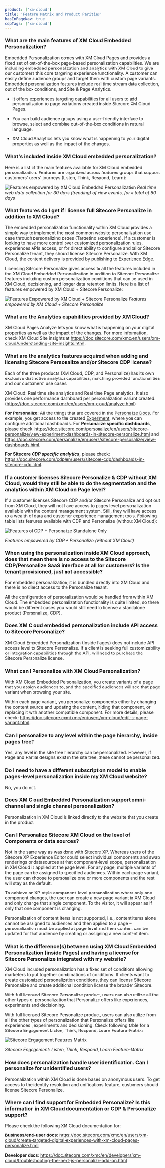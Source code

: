 ```yaml
---
product: ['xm-cloud']
title: 'Feature Matrix and Product Parities'
hasInPageNav: true
cdpTags: ['xm-cloud']
---
```


### What are the main features of XM Cloud Embedded Personalization?

Embedded Personalization comes with XM Cloud Pages and provides a fixed set of out-of-the-box page-based personalization capabilities. We are including embedded personalization and analytics with XM Cloud to give our customers this core targeting experience functionality. A customer can easily define audience groups and target them with custom page variants. Embedded personalization features include real time stream data collection, out of the box conditions, and Site & Page Analytics.

- It offers experiences targeting capabilities for all users to add personalization to page variations created inside Sitecore XM Cloud Pages.

- You can build audience groups using a user-friendly interface to browse, select and combine out-of-the-box conditions in natural language.

- XM Cloud Analytics lets you know what is happening to your digital properties as well as the impact of the changes.

### What's included inside XM Cloud embedded personalization?

Here is a list of the main features available for XM Cloud embedded personalization. Features are organized across features groups that support customers’ users' journeys (Listen, Think, Respond, Learn):

![Features empowered by XM Cloud Embedded Personalization](https://delivery-sitecore.sitecorecontenthub.cloud/api/public/content/xmc_ListenThinkRespondLearn?v=b13b00b0)
_Real time web data collection for 30 days (trending) of view events, for a total of 60 days_

### What features do I get if I license full Sitecore Personalize in addition to XM Cloud?

The embedded personalization functionality within XM Cloud provides a simple way to implement the most common website personalization use case through personalizing pages (Targeting experience). If a customer is looking to have more control over customized personalization rules, experiences APIs access, or for direct ability to configure and tailor Sitecore Personalize tenant, they should license Sitecore Personalize. With XM Cloud, the content delivery is provided by publishing to [Experience Edge](https://doc.sitecore.com/xmc/en/developers/xm-cloud/sitecore-experience-edge-for-xm.html).

Licensing Sitecore Personalize gives access to all the features included in the XM Cloud Embedded Personalization in addition to Sitecore Personalize features including custom personalization conditions that can be used in XM Cloud, decisioning, and longer data retention limits. Here is a list of features empowered by XM Cloud + Sitecore Personalize:

![Features Empowered by XM Cloud + Sitecore Personalize](https://delivery-sitecore.sitecorecontenthub.cloud/api/public/content/XMCloudPersonalize_ListenThinkRespondLearn?v=0664e3ed)
_Features empowered by XM Cloud + Sitecore Personalize_

### What are the Analytics capabilities provided by XM Cloud?

XM Cloud Pages Analyze lets you know what is happening on your digital properties as well as the impact of the changes. For more information, check XM Cloud Site insights at https://doc.sitecore.com/xmc/en/users/xm-cloud/understanding-site-insights.html.

### What are the analytics features acquired when adding and licensing Sitecore Personalize and/or Sitecore CDP license?

Each of the three products (XM Cloud, CDP, and Personalize) has its own exclusive distinctive analytics capabilities, matching provided functionalities and our customers’ use cases.

XM Cloud: Real time site analytics and Real time Page analytics. It also provides one performance dashboard per personalization variant created. (https://doc.sitecore.com/xmc/en/users/xm-cloud/analyze.html)

**For Personalize**: All the things that are covered in the [Personalize Docs](https://doc.sitecore.com/personalize/en/users/sitecore-personalize/view-performance-analytics-in-sitecore-personalize.html). For example, you get access to the created [Experiment](https://doc.sitecore.com/personalize/en/users/sitecore-personalize/view-operational-data-for-an-experiment-in-sitecore-personalize.html), where you can configure additional dashboards. For **Personalize specific dashboards**, please check: https://doc.sitecore.com/personalize/en/users/sitecore-personalize/view-experiment-dashboards-in-sitecore-personalize.html and https://doc.sitecore.com/personalize/en/users/sitecore-personalize/view-dashboards.html.

**For Sitecore** **_CDP specific analytics_**, please check: https://doc.sitecore.com/cdp/en/users/sitecore-cdp/dashboards-in-sitecore-cdp.html.

### If a customer licenses Sitecore Personalize & CDP without XM Cloud, would they still be able to do the segmentation and the analytics within XM Cloud on Page level?

If a customer licenses Sitecore CDP and/or Sitecore Personalize and opt out from XM Cloud, they will not have access to pages level personalization available with the content management system. Still, they will have access to a wealth of data and customer experience management tools. Following table lists features available with
CDP and Personalize (without XM Cloud):

![Features of CDP + Personalize Standalone Only](https://delivery-sitecore.sitecorecontenthub.cloud/api/public/content/CDPP_ListenThinkRespondLearn?v=b8164e36)

_Features empowered by CDP + Personalize (without XM Cloud)_

### When using the personalization inside XM Cloud approach, does that mean there is no access to the Sitecore CDP/Personalize SaaS interface at all for customers? Is the tenant provisioned, just not accessible?

For embedded personalization, it is bundled directly into XM Cloud and there is no direct access to the Personalize tenant.

All the configuration of personalization would be handled from within XM Cloud. The embedded personalization functionality is quite limited, so there would be different cases you would still need to license a standalone product (Personalize, CDP).

### Does XM Cloud embedded personalization include API access to Sitecore Personalize?

XM Cloud Embedded Personalization (Inside Pages) does not include API access level to Sitecore Personalize. If a client is seeking full customizability or integration capabilities through the API, will need to purchase the Sitecore Personalize license.

### What can I Personalize with XM Cloud Personalization?

With XM Cloud Embedded Personalization, you create variants of a page that you assign audiences to, and the specified audiences will see that page variant when browsing your site.

Within each page variant, you personalize components either by changing the content source and updating the content, hiding that component, or replacing it with another compatible component. For more details, please
check: https://doc.sitecore.com/xmc/en/users/xm-cloud/edit-a-page-variant.html.

### Can I personalize to any level within the page hierarchy, inside pages tree?

Yes, any level in the site tree hierarchy can be personalized. However, if Page and Partial designs exist in the site tree, these cannot be personalized.

### Do I need to have a different subscription model to enable pages-level personalization inside my XM Cloud website?

No, you do not.

### Does XM Cloud Embedded Personalization support omni-channel and single channel personalization?

Personalization in XM Cloud is linked directly to the website that you create in the product.

### Can I Personalize Sitecore XM Cloud on the level of Components or data sources?

Not in the same way as was done with Sitecore XP. Whereas users of the Sitecore XP Experience Editor could select individual components and swap renderings or datasources at that component-level scope, personalization in XM Cloud is applied at the page level. For any page, multiple variants of the page can be assigned to specified audiences. Within each page variant, the user can choose to personalize one or more components and the rest will stay as the default.

To achieve an XP-style component-level personalization where only one component changes, the user can create a new page variant in XM Cloud and only change that single component. To the visitor, it will appear as if only that one component is changing.

Personalization of content items is not supported, i.e., content items alone cannot be assigned to audiences and then applied to a page – personalization must be applied at page level and then content can be updated for that audience by creating or assigning a new content item.

### What is the difference(s) between using XM Cloud Embedded Personalization (inside Pages) and having a license for Sitecore Personalize integrated with my website?

XM Cloud included personalization has a fixed set of conditions allowing marketers to put together combinations of conditions. If clients want to create customized personalization conditions, they can license Sitecore Personalize and create additional condition license the broader Sitecore.

With full licensed Sitecore Personalize product, users can also utilize all the other types of personalization that Personalize offers like experiences, experiments and decisioning.

With full licensed Sitecore Personalize product, users can also utilize from all the other types of personalization that Personalize offers like experiences , experiments and decisioning. Check following table for a Sitecore Engagement Listen, Think, Respond, Learn Feature-Matrix:

![Sitecore Engagement Features Matrix](https://delivery-sitecore.sitecorecontenthub.cloud/api/public/content/EngagementCloud_ListenThinkRespondLearn?v=17ffe0fa)

_Sitecore Engagement: Listen, Think, Respond, Learn Feature-Matrix_

### How does personalization handle user identification. Can I personalize for unidentified users?

Personalization within XM Cloud is done based on anonymous users. To get access to the identity resolution and unifications feature, customers should license Sitecore Personalize.

### Where can I find support for Embedded Personalize? Is this information in XM Cloud documentation or CDP & Personalize support?

Please check the following XM Cloud documentation for:

**Business/end-user docs**: https://doc.sitecore.com/xmc/en/users/xm-cloud/create-targeted-digital-experiences-with-xm-cloud-pages-personalize.html

**Developer docs**: https://doc.sitecore.com/xmc/en/developers/xm-cloud/troubleshooting-the-next-js-personalize-add-on.html
